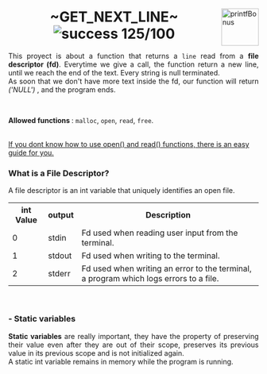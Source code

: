 <div>
	<img align="right" alt="printfBonus" src="https://github.com/eduaserr/42-project-badges/blob/a48e677fd4871e6999a9564101dca26091ec18ef/badges/get_next_linem.png" width="75px">
	<h1 align="center"> ~GET_NEXT_LINE~ <br><img alt="success 125/100" src="https://img.shields.io/badge/125%2F100-green?style=plastic&logoColor=green&label=success"></h1>
</div>
<p align="justify">This proyect is about a function that returns a <code>line</code> read from a <b>file descriptor (fd)</b>. Everytime we give a call, the function return a new line, until we reach the end of the text. Every string is null terminated.<br>
As soon that we don't have more text inside the fd, our function will return <i>('NULL')</i> , and the program ends.</p>
<br>
<p align="left"><b>Allowed functions </b> : <code>malloc</code>, <code>open</code>, <code>read</code>, <code>free</code>.</p>
<br>
<a href="https://42-cursus.gitbook.io/guide/rank-01/get_next_line/open-and-read">If you dont know how to use open() and read() functions, there is an easy guide for you.</a>
<br>
<h3>What is a File Descriptor?</h3>
<p>A file descriptor is an int variable that uniquely identifies an open file.<p>
<div align="left">
	<table align="justify">
		<tr>
			<th>int Value<th>output<th>Description</th></tr>
		<tr>
			<td>0<td>stdin<td>Fd used when reading user input from the terminal.</td></tr>
		<tr>
			<td>1<td>stdout<td>Fd used when writing to the terminal.</td></tr>
		<tr>
			<td>2<td>stderr<td>Fd used when writing an error to the terminal, a program which logs errors to a file.</td></tr>
	</table>
</div>
<br>
<h3>- Static variables</h3>
<p align="justify"><b>Static variables</b> are really important, they have the property of preserving their value even after they are out of their scope, preserves its previous value in its previous scope and is not initialized again.<br>A static int variable remains in memory while the program is running.</p>